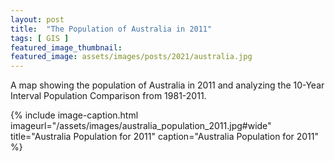 ```yaml
---
layout: post
title:  "The Population of Australia in 2011"
tags: [ GIS ]
featured_image_thumbnail:
featured_image: assets/images/posts/2021/australia.jpg
---
```


A map showing the population of Australia in 2011 and analyzing the 10-Year Interval Population Comparison from 1981-2011. 

<!--more-->

{% include image-caption.html imageurl="/assets/images/australia_population_2011.jpg#wide" title="Australia Population for 2011" caption="Australia Population for 2011" %}